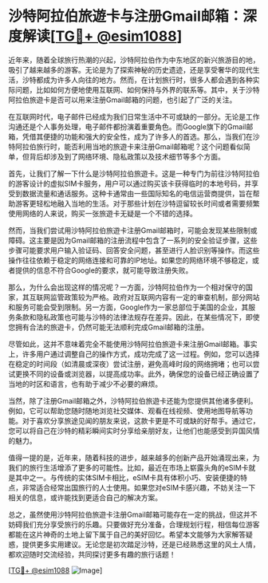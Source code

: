 # 沙特阿拉伯旅遊卡与注册Gmail邮箱：深度解读[[TG💪+ @esim1088](https://t.me/s/esim1088)]

近年来，随着全球旅行热潮的兴起，沙特阿拉伯作为中东地区的新兴旅游目的地，吸引了越来越多的游客。无论是为了探索神秘的历史遗迹，还是享受奢华的现代生活，沙特都成为许多人向往的地方。然而，在计划旅行时，很多人都会遇到各种实际问题，比如如何方便地使用互联网、如何保持与外界的联系等。其中，关于沙特阿拉伯旅遊卡是否可以用来注册Gmail邮箱的问题，也引起了广泛的关注。

在互联网时代，电子邮件已经成为我们日常生活中不可或缺的一部分。无论是工作沟通还是个人事务处理，电子邮件都扮演着重要角色。而Google旗下的Gmail邮箱，凭借其便捷的功能和强大的安全性，成为了许多人的首选。那么，当我们在沙特阿拉伯旅行时，能否利用当地的旅遊卡来注册Gmail邮箱呢？这个问题看似简单，但背后却涉及到了网络环境、隐私政策以及技术细节等多个方面。

首先，让我们了解一下什么是沙特阿拉伯旅遊卡。这是一种专门为前往沙特阿拉伯的游客设计的虚拟SIM卡服务，用户可以通过购买该卡获得临时的本地号码，并享受到数据流量和通话服务。这种卡通常由一些国际知名的电信运营商提供，旨在帮助游客更轻松地融入当地的生活。对于那些计划在沙特逗留较长时间或者需要频繁使用网络的人来说，购买一张旅遊卡无疑是一个不错的选择。

然而，当我们尝试用沙特阿拉伯旅遊卡注册Gmail邮箱时，可能会发现某些限制或障碍。这主要是因为Gmail邮箱的注册流程中包含了一系列的安全验证步骤，这些步骤可能要求用户输入验证码、回答安全问题，甚至进行人脸识别等操作。而这些操作往往依赖于稳定的网络连接和可靠的IP地址。如果您的网络环境不够稳定，或者提供的信息不符合Google的要求，就可能导致注册失败。

那么，为什么会出现这样的情况呢？一方面，沙特阿拉伯作为一个相对保守的国家，其互联网监管政策较为严格。政府对互联网内容有一定的审查机制，部分网站和服务可能会受到限制。另一方面，Google作为一家总部位于美国的企业，其服务条款和隐私政策也可能与沙特的法律法规存在差异。因此，在某些情况下，即使您拥有合法的旅遊卡，仍然可能无法顺利完成Gmail邮箱的注册。

尽管如此，这并不意味着完全不能使用沙特阿拉伯旅遊卡来注册Gmail邮箱。事实上，许多用户通过调整自己的操作方式，成功完成了这一过程。例如，您可以选择在稳定的时间段（如清晨或深夜）尝试注册，避免高峰时段的网络拥堵；也可以尝试更换不同的设备或浏览器，以提高成功率。此外，确保您的设备已经正确设置了当地的时区和语言，也有助于减少不必要的麻烦。

当然，除了注册Gmail邮箱之外，沙特阿拉伯旅遊卡还能为您提供其他诸多便利。例如，它可以帮助您随时随地浏览社交媒体、观看在线视频、使用地图导航等功能。对于喜欢分享旅途见闻的朋友来说，这款卡更是不可或缺的好帮手。通过它，您可以将自己在沙特的精彩瞬间实时分享给亲朋好友，让他们也能感受到异国风情的魅力。

值得一提的是，近年来，随着科技的进步，越来越多的创新产品开始涌现出来，为我们的旅行生活增添了更多的可能性。比如，最近在市场上崭露头角的eSIM卡就是其中之一。与传统的实体SIM卡相比，eSIM卡具有体积小巧、安装便捷的特点，非常适合经常出国旅行的人士使用。如果您对eSIM卡感兴趣，不妨关注一下相关的信息，或许能找到更适合自己的解决方案。

总之，虽然使用沙特阿拉伯旅遊卡注册Gmail邮箱可能存在一定的挑战，但这并不妨碍我们充分享受旅行的乐趣。只要做好充分准备，合理规划行程，相信每位游客都能在这片神奇的土地上留下属于自己的美好回忆。希望本文能够为大家解答疑惑，提供更多实用建议。无论您是初次踏足沙特，还是已经熟悉这里的风土人情，都欢迎随时交流经验，共同探讨更多有趣的旅行话题！

[[TG💪+ @esim1088](https://t.me/s/esim1088) ![Image](https://i.postimg.cc/4NQfJmqS/Snipaste-2025-05-13-00-14-12.png)]